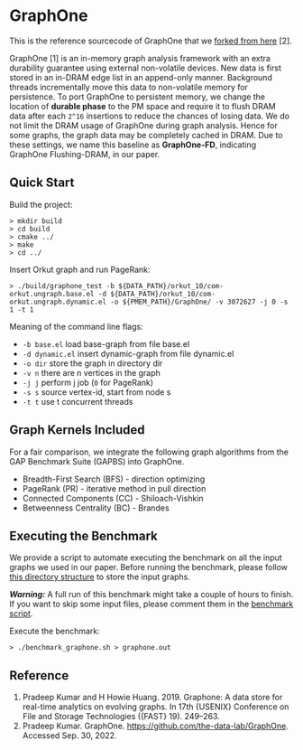 # GraphOne

This is the reference sourcecode of GraphOne that we [forked from here](https://github.com/the-data-lab/GraphOne) [2].

GraphOne [1] is an in-memory graph analysis framework with an extra durability guarantee using external non-volatile devices.
New data is first stored in an in-DRAM edge list in an append-only manner. Background threads incrementally move this data to non-volatile memory for persistence.
To port GraphOne to persistent memory, we change the location of **durable phase** to the PM space and require it to flush DRAM data after each `2^16` insertions to reduce the chances of losing data.
We do not limit the DRAM usage of GraphOne during graph analysis. Hence for some graphs, the graph data may be completely cached in DRAM.
Due to these settings, we name this baseline as **GraphOne-FD**, indicating GraphOne Flushing-DRAM, in our paper.

## Quick Start

Build the project:

```
> mkdir build
> cd build
> cmake ../
> make
> cd ../
```

Insert Orkut graph and run PageRank:

```
> ./build/graphone_test -b ${DATA_PATH}/orkut_10/com-orkut.ungraph.base.el -d ${DATA_PATH}/orkut_10/com-orkut.ungraph.dynamic.el -o ${PMEM_PATH}/GraphOne/ -v 3072627 -j 0 -s 1 -t 1
```

Meaning of the command line flags:
+ `-b base.el` load base-graph from file base.el
+ `-d dynamic.el` insert dynamic-graph from file dynamic.el
+ `-o dir` store the graph in directory dir
+ `-v n` there are n vertices in the graph
+ `-j j` perform j job (`0` for PageRank)
+ `-s s` source vertex-id, start from node s
+ `-t t` use t concurrent threads

## Graph Kernels Included
For a fair comparison, we integrate the following graph algorithms from the GAP Benchmark Suite (GAPBS) into GraphOne.
+ Breadth-First Search (BFS) - direction optimizing
+ PageRank (PR) - iterative method in pull direction
+ Connected Components (CC) - Shiloach-Vishkin
+ Betweenness Centrality (BC) - Brandes

## Executing the Benchmark

We provide a script to automate executing the benchmark on all the input graphs we used in our paper. Before running the benchmark, please follow [this directory structure](https://github.com/DIR-LAB/DGAP/blob/main/PREPROCESS.md) to store the input graphs.

__*Warning:*__ A full run of this benchmark might take a couple of hours to finish. If you want to skip some input files, please comment them in the [benchmark script](https://github.com/DIR-LAB/DGAP/blob/main/GraphOne/benchmark_graphone.sh).

Execute the benchmark:
```
> ./benchmark_graphone.sh > graphone.out
```

## Reference
1. Pradeep Kumar and H Howie Huang. 2019. Graphone: A data store for real-time analytics on evolving graphs. In 17th {USENIX} Conference on File and Storage Technologies ({FAST} 19). 249–263.
2. Pradeep Kumar. GraphOne. https://github.com/the-data-lab/GraphOne. Accessed Sep. 30, 2022.
